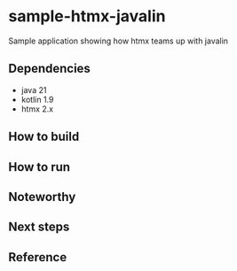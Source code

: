 # sample-htmx-javalin

Sample application showing how htmx teams up with javalin

## Dependencies

- java 21
- kotlin 1.9
- htmx 2.x

## How to build

## How to run

## Noteworthy

## Next steps

## Reference
